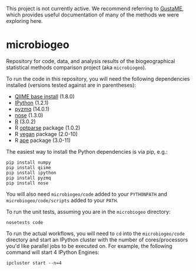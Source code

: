 
This project is not currently active. We recommend referring to [GustaME](http://mb3is.megx.net/gustame), which provides useful documentation of many of the methods we were exploring here. 

microbiogeo
===========

Repository for code, data, and analysis results of the biogeographical
statistical methods comparison project (aka ```microbiogeo```).

To run the code in this repository, you will need the following dependencies
installed (versions tested against are in parentheses):

- [QIIME base install](http://qiime.org/) (1.8.0)
- [IPython](http://ipython.org/) (1.2.1)
- [pyzmq](http://zeromq.github.io/pyzmq/) (14.0.1)
- [nose](https://nose.readthedocs.org/en/latest/) (1.3.0)
- [R](http://www.r-project.org/) (3.0.2)
- R [optparse](http://cran.fhcrc.org/web/packages/optparse/index.html) package (1.0.2)
- R [vegan](http://cran.r-project.org/web/packages/vegan/index.html) package (2.0-10)
- R [ape](http://cran.r-project.org/web/packages/ape/index.html) package (3.0-11)

The easiest way to install the Python dependencies is via pip, e.g.:

    pip install numpy
    pip install qiime
    pip install ipython
    pip install pyzmq
    pip install nose

You will also need ```microbiogeo/code``` added to your ```PYTHONPATH``` and
```microbiogeo/code/scripts``` added to your ```PATH```.

To run the unit tests, assuming you are in the ```microbiogeo``` directory:

    nosetests code

To run the actual workflows, you will need to ```cd``` into the
```microbiogeo/code``` directory and start an IPython cluster with the number
of cores/processors you'd like parallel jobs to be executed on. For example,
the following command will start 4 IPython Engines:

    ipcluster start --n=4
